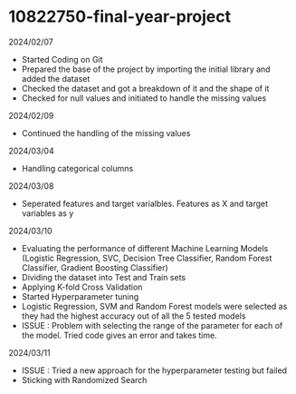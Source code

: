 # 10822750-final-year-project
2024/02/07
- Started Coding on Git
- Prepared the base of the project by importing the initial library and added the dataset
- Checked the dataset and got a breakdown of it and the shape of it
- Checked for null values and initiated to handle the missing values

2024/02/09
- Continued the handling of the missing values

2024/03/04
- Handling categorical columns

2024/03/08
- Seperated features and target varialbles. Features as X and target variables as y

2024/03/10
- Evaluating the performance of different Machine Learning Models (Logistic Regression, SVC, Decision Tree Classifier, Random Forest Classifier, Gradient Boosting Classifier)
- Dividing the dataset into Test and Train sets
- Applying K-fold Cross Validation
- Started Hyperparameter tuning
- Logistic Regression, SVM and Random Forest models were selected as they had the highest accuracy out of all the 5 tested models
- ISSUE : Problem with selecting the range of the parameter for each of the model. Tried code gives an error and takes time.

2024/03/11
- ISSUE : Tried a new approach for the hyperparameter testing but failed
- Sticking with Randomized Search
     
